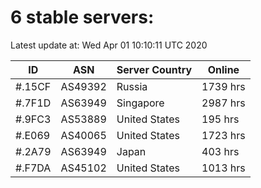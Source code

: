 # 6 stable servers:

Latest update at: Wed Apr 01 10:10:11 UTC 2020

| ID | ASN | Server Country | Online |
| -- | --- | -------------- | ------ |
| #.15CF | AS49392 | Russia | 1739 hrs |
| #.7F1D | AS63949 | Singapore | 2987 hrs |
| #.9FC3 | AS53889 | United States | 195 hrs |
| #.E069 | AS40065 | United States | 1723 hrs |
| #.2A79 | AS63949 | Japan | 403 hrs |
| #.F7DA | AS45102 | United States | 1013 hrs |

